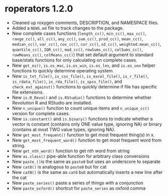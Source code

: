 # roperators 1.2.0

* Cleaned up roxygen comments, DESCRIPTION, and NAMESPACE files.
* Added a `NEWS.md` file to track changes to the package.
* New complete cases functions (`length_cc()`, `min_cc()`, `max_cc()`,
  `range_cc()`, `all_cc()`, `any_cc()`, `sum_cc()`, `prod_cc()`, `mean_cc()`,
  `median_cc()`, `var_cc()`, `cov_cc()`, `cor_cc()`, `sd_cc()`,
  `weighted.mean_cc()`, `quantile_cc()`, `IQR_cc()`, `mad_cc()`,
  `rowSums_cc()`, `colSums_cc()`, `rowMeans_cc()`, `colMeans_cc()`) that set
  default argument to standard base/stats functions for only calculating on
  complete cases.
* New `get_os()`, `is.os_mac`, `is.os_win`, `is.os_lnx`, and `is.os_unx` helper
  functions to quickly determine operating system.
* New `is_txt_file()`, `is_csv_file()`, `is_excel_file()`, `is_r_file()`, 
  `is_rdata_file()`, `is_rda_file()`, `is_spss_file()`, and `check_ext_against()`
  functions to quickly determine if file has specific file extensions.
* New `is.R_Revo()` and `is.RStudio()` functions to determine whether Revolution
  R and RStudio are installed.
* New `n_unique()` function to count unique items and `n_unique_cc()` version
  for complete cases.
* New `is.constant()` and `is.binary()` functions to indicate whether a vector
  is constant (contains only ONE value type, ignoring NA) or binary (contains
  at most TWO value types, ignoring NA).
* New `get_most_frequent()` function to get most frequent thing(s) in x.
* New `get_most_frequent_word()` function to get most frequent word from string. 
* New `get_nth_word()` function to get nth word from string
* New `as.class()` pipe-able function for arbitrary class conversions
* New `paste_()`is the same as `paste0` but uses an underscore to separate
* New `cat0()` is analogous to `paste0` but for cat
* New `catN()` is the same as `cat0` but automatically inserts a new line after the cat
* New `paste_series()` paste a series of things with a conjunction
* New `paste_oxford()` shortcut for `paste_series` as oxford comma
